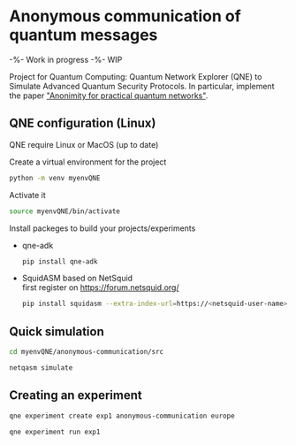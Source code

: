 # Anonymous communication of quantum messages

-%- Work in progress -%- WIP

Project for Quantum Computing: Quantum Network Explorer (QNE) to Simulate Advanced Quantum Security Protocols. In particular, implement the paper ["Anonimity for practical quantum networks"](./Anonymity_for_practical_quantum_networks(paper).pdf).

## QNE configuration (Linux)
QNE require Linux or MacOS (up to date)

Create a virtual environment for the project
```bash
python -m venv myenvQNE
```
Activate it
```bash
source myenvQNE/bin/activate
```
Install packeges to build your projects/experiments
- qne-adk
  ```bash
  pip install qne-adk
  ```
- SquidASM based on NetSquid <br>
  first register on https://forum.netsquid.org/
  ```bash
  pip install squidasm --extra-index-url=https://<netsquid-user-name>:<netsquid-password>@pypi.netsquid.org
  ```
## Quick simulation
```bash
cd myenvQNE/anonymous-communication/src
```
```bash
netqasm simulate
```
## Creating an experiment
```bash
qne experiment create exp1 anonymous-communication europe
```
```bash
qne experiment run exp1
```

